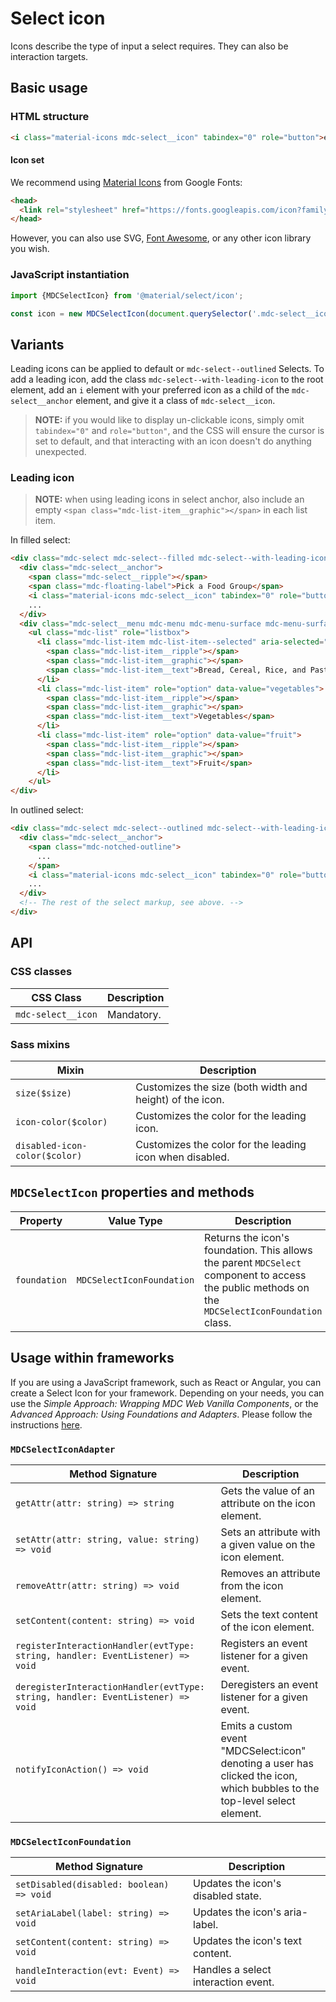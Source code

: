 <!--docs:
title: "Select icon"
layout: detail
section: components
excerpt: "Icons describe the type of input a select requires"
iconId: text_field
path: /catalog/input-controls/select-menus/icon/
-->

# Select icon

Icons describe the type of input a select requires. They can also be interaction targets.

## Basic usage

### HTML structure

```html
<i class="material-icons mdc-select__icon" tabindex="0" role="button">event</i>
```

#### Icon set

We recommend using [Material Icons](https://material.io/tools/icons/) from Google Fonts:

```html
<head>
  <link rel="stylesheet" href="https://fonts.googleapis.com/icon?family=Material+Icons">
</head>
```

However, you can also use SVG, [Font Awesome](https://fontawesome.com/), or any other icon library you wish.

### JavaScript instantiation

```js
import {MDCSelectIcon} from '@material/select/icon';

const icon = new MDCSelectIcon(document.querySelector('.mdc-select__icon'));
```

## Variants

Leading icons can be applied to default or `mdc-select--outlined` Selects. To add a leading icon, add the class `mdc-select--with-leading-icon` to the root element, add an `i` element with your preferred icon as a child of the `mdc-select__anchor` element, and give it a class of `mdc-select__icon`.

> **NOTE:** if you would like to display un-clickable icons, simply omit `tabindex="0"` and `role="button"`, and the CSS will ensure the cursor is set to default, and that interacting with an icon doesn't do anything unexpected.

### Leading icon

> **NOTE:** when using leading icons in select anchor, also include an empty `<span class="mdc-list-item__graphic"></span>` in each list item.

In filled select:

```html
<div class="mdc-select mdc-select--filled mdc-select--with-leading-icon">
  <div class="mdc-select__anchor">
    <span class="mdc-select__ripple"></span>
    <span class="mdc-floating-label">Pick a Food Group</span>
    <i class="material-icons mdc-select__icon" tabindex="0" role="button">event</i>
    ...
  </div>
  <div class="mdc-select__menu mdc-menu mdc-menu-surface mdc-menu-surface--fullwidth">
    <ul class="mdc-list" role="listbox">
      <li class="mdc-list-item mdc-list-item--selected" aria-selected="true" role="option" data-value="grains">
        <span class="mdc-list-item__ripple"></span>
        <span class="mdc-list-item__graphic"></span>
        <span class="mdc-list-item__text">Bread, Cereal, Rice, and Pasta</span>
      </li>
      <li class="mdc-list-item" role="option" data-value="vegetables">
        <span class="mdc-list-item__ripple"></span>
        <span class="mdc-list-item__graphic"></span>
        <span class="mdc-list-item__text">Vegetables</span>
      </li>
      <li class="mdc-list-item" role="option" data-value="fruit">
        <span class="mdc-list-item__ripple"></span>
        <span class="mdc-list-item__graphic"></span>
        <span class="mdc-list-item__text">Fruit</span>
      </li>
    </ul>
</div>
```

In outlined select:

```html
<div class="mdc-select mdc-select--outlined mdc-select--with-leading-icon">
  <div class="mdc-select__anchor">
    <span class="mdc-notched-outline">
      ...
    </span>
    <i class="material-icons mdc-select__icon" tabindex="0" role="button">event</i>
    ...
  </div>
  <!-- The rest of the select markup, see above. -->
</div>
```

## API

### CSS classes

CSS Class | Description
--- | ---
`mdc-select__icon` | Mandatory.

### Sass mixins

Mixin | Description
--- | ---
`size($size)` | Customizes the size (both width and height) of the icon.
`icon-color($color)` | Customizes the color for the leading icon.
`disabled-icon-color($color)` | Customizes the color for the leading icon when disabled.

## `MDCSelectIcon` properties and methods

Property | Value Type | Description
--- | --- | ---
`foundation` | `MDCSelectIconFoundation` | Returns the icon's foundation. This allows the parent `MDCSelect` component to access the public methods on the `MDCSelectIconFoundation` class.

## Usage within frameworks

If you are using a JavaScript framework, such as React or Angular, you can create a Select Icon for your framework. Depending on your needs, you can use the _Simple Approach: Wrapping MDC Web Vanilla Components_, or the _Advanced Approach: Using Foundations and Adapters_. Please follow the instructions [here](../../../docs/integrating-into-frameworks.md).

### `MDCSelectIconAdapter`

Method Signature | Description
--- | ---
`getAttr(attr: string) => string` | Gets the value of an attribute on the icon element.
`setAttr(attr: string, value: string) => void` | Sets an attribute with a given value on the icon element.
`removeAttr(attr: string) => void` | Removes an attribute from the icon element.
`setContent(content: string) => void` | Sets the text content of the icon element.
`registerInteractionHandler(evtType: string, handler: EventListener) => void` | Registers an event listener for a given event.
`deregisterInteractionHandler(evtType: string, handler: EventListener) => void` | Deregisters an event listener for a given event.
`notifyIconAction() => void` | Emits a custom event "MDCSelect:icon" denoting a user has clicked the icon, which bubbles to the top-level select element.

### `MDCSelectIconFoundation`

Method Signature | Description
--- | ---
`setDisabled(disabled: boolean) => void` | Updates the icon's disabled state.
`setAriaLabel(label: string) => void` | Updates the icon's aria-label.
`setContent(content: string) => void` | Updates the icon's text content.
`handleInteraction(evt: Event) => void` | Handles a select interaction event.
